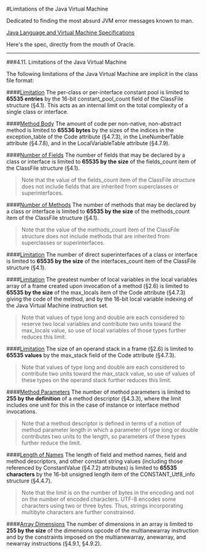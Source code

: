 #Limitations of the Java Virtual Machine

Dedicated to finding the most absurd JVM error messages known to man.

[Java Language and Virtual Machine Specifications](http://docs.oracle.com/javase/specs/)


Here's the spec, directly from the mouth of Oracle.

---

###4.11. Limitations of the Java Virtual Machine

The following limitations of the Java Virtual Machine are implicit in the class file format:

####[Limitation]()
The per-class or per-interface constant pool is limited to **65535 entries** by the 16-bit constant_pool_count field of the ClassFile structure (§4.1). This acts as an internal limit on the total complexity of a single class or interface.

####[Method Body](src/method_body)
The amount of code per non-native, non-abstract method is limited to **65536 bytes** by the sizes of the indices in the exception_table of the Code attribute (§4.7.3), in the LineNumberTable attribute (§4.7.8), and in the LocalVariableTable attribute (§4.7.9).

####[Number of Fields](src/number_of_fields)
The number of fields that may be declared by a class or interface is limited to **65535 by the size** of the fields_count item of the ClassFile structure (§4.1).

> Note that the value of the fields_count item of the ClassFile structure does not include fields that are inherited from superclasses or superinterfaces.

####[Number of Methods](src/number_of_methods)
The number of methods that may be declared by a class or interface is limited to **65535 by the size** of the methods_count item of the ClassFile structure (§4.1).

> Note that the value of the methods_count item of the ClassFile structure does not include methods that are inherited from superclasses or superinterfaces.

####[Limitation]()
The number of direct superinterfaces of a class or interface is limited to **65535 by the size** of the interfaces_count item of the ClassFile structure (§4.1).

####[Limitation]()
The greatest number of local variables in the local variables array of a frame created upon invocation of a method (§2.6) is limited to **65535 by the size** of the max_locals item of the Code attribute (§4.7.3) giving the code of the method, and by the 16-bit local variable indexing of the Java Virtual Machine instruction set.

> Note that values of type long and double are each considered to reserve two local variables and contribute two units toward the max_locals value, so use of local variables of those types further reduces this limit.

####[Limitation]()
The size of an operand stack in a frame (§2.6) is limited to **65535 values** by the max_stack field of the Code attribute (§4.7.3).

> Note that values of type long and double are each considered to contribute two units toward the max_stack value, so use of values of these types on the operand stack further reduces this limit.

####[Method Parameters](src/method_parameters)
The number of method parameters is limited to **255 by the definition** of a method descriptor (§4.3.3), where the limit includes one unit for this in the case of instance or interface method invocations.

> Note that a method descriptor is defined in terms of a notion of method parameter length in which a parameter of type long or double contributes two units to the length, so parameters of these types further reduce the limit.

####[Length of Names](src/length_of_names)
The length of field and method names, field and method descriptors, and other constant string values (including those referenced by ConstantValue (§4.7.2) attributes) is limited to **65535 characters** by the 16-bit unsigned length item of the CONSTANT_Utf8_info structure (§4.4.7).

> Note that the limit is on the number of bytes in the encoding and not on the number of encoded characters. UTF-8 encodes some characters using two or three bytes. Thus, strings incorporating multibyte characters are further constrained.

####[Array Dimensions](src/array_dimensions)
The number of dimensions in an array is limited to **255 by the size** of the dimensions opcode of the multianewarray instruction and by the constraints imposed on the multianewarray, anewarray, and newarray instructions (§4.9.1, §4.9.2).
